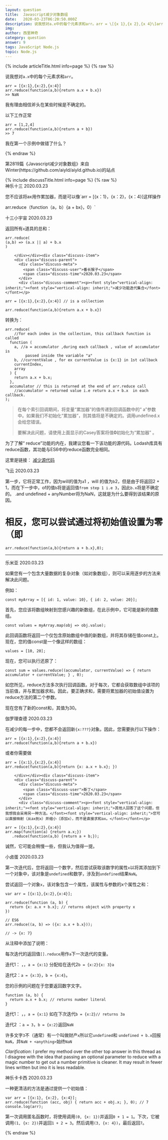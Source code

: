 ```yaml
---
layout: question
title:  Javascript减少对象数组
date:   2020-03-23T06:20:50.000Z
description: 说我想对a.x中的每个元素求和arr。arr = \[{x 1},{x 2},{x 4}\]arr.reduce(function(a,b){retur...
img: 
author: 西里神奇
category: question
answer: 9
tags: JavaScript Node.js
topic: Node.js
---
```

<div class="article-root">
  <div class="article">
    {% include articleTitle.html info=page %}
    {% raw %}
    <div class="article-content"><p><font style="vertical-align: inherit;"><font style="vertical-align: inherit;">说我想对</font></font><code>a.x</code><font style="vertical-align: inherit;"><font style="vertical-align: inherit;">中的每个元素</font><font style="vertical-align: inherit;">求和</font></font><code>arr</code><font style="vertical-align: inherit;"><font style="vertical-align: inherit;">。</font></font></p>

<pre><code>arr = [{x:1},{x:2},{x:4}]<font></font>
arr.reduce(function(a,b){return a.x + b.x})<font></font>
&gt;&gt; NaN<font></font>
</code></pre>

<p><font style="vertical-align: inherit;"><font style="vertical-align: inherit;">我有理由相信斧头在某些时候是不确定的。</font></font></p>

<p><font style="vertical-align: inherit;"><font style="vertical-align: inherit;">以下工作正常</font></font></p>

<pre><code>arr = [1,2,4]<font></font>
arr.reduce(function(a,b){return a + b})<font></font>
&gt;&gt; 7<font></font>
</code></pre>

<p><font style="vertical-align: inherit;"><font style="vertical-align: inherit;">我在第一个示例中做错了什么？</font></font></p></div>
    {% endraw %}
  </div>
  <p class="winter_mark">第2819篇《Javascript减少对象数组》来自Winter(https://github.com/aiyld/aiyld.github.io)的站点</p>
  <div class="discuss-wrapper">
    {% include discussTitle.html info=page %}
    {% raw %}
    <div class="discuss-list">
    <div class="discuss-item">
        <div class="discuss-parent">
          <div class="discuss-meta">
            <span class="discuss-user">神乐十三</span>
            <span class="discuss-time">2020.03.23</span>
          </div>
          <div class="discuss-comment"><p><font style="vertical-align: inherit;"><font style="vertical-align: inherit;">您不应该将ax用作累加器，而是可以像`arr = [{x：1}，{x：2}，{x：4}]这样操作</font></font></p>

<p><font style="vertical-align: inherit;"><font style="vertical-align: inherit;">arr.reduce（function（a，b）{a + bx}，0）`</font></font></p></div>
        </div></div><div class="discuss-item">
        <div class="discuss-parent">
          <div class="discuss-meta">
            <span class="discuss-user">十三小宇宙</span>
            <span class="discuss-time">2020.03.23</span>
          </div>
          <div class="discuss-comment"><p><font style="vertical-align: inherit;"><font style="vertical-align: inherit;">返回所有</font></font><code>x</code><font style="vertical-align: inherit;"><font style="vertical-align: inherit;">道具</font><font style="vertical-align: inherit;">的总和</font><font style="vertical-align: inherit;">：</font></font></p>

<pre><code>arr.reduce(<font></font>
(a,b) =&gt; (a.x || a) + b.x <font></font>
)<font></font>
</code></pre></div>
        </div></div><div class="discuss-item">
        <div class="discuss-parent">
          <div class="discuss-meta">
            <span class="discuss-user">番长猴子</span>
            <span class="discuss-time">2020.03.23</span>
          </div>
          <div class="discuss-comment"><p><font style="vertical-align: inherit;"><font style="vertical-align: inherit;">减少功能迭代集合</font></font></p>

<pre><code>arr = [{x:1},{x:2},{x:4}] // is a collection<font></font>
<font></font>
arr.reduce(function(a,b){return a.x + b.x})<font></font>
</code></pre>

<p><font style="vertical-align: inherit;"><font style="vertical-align: inherit;">转换为：</font></font></p>

<pre><code>arr.reduce(<font></font>
    //for each index in the collection, this callback function is called<font></font>
  function (<font></font>
    a, //a = accumulator ,during each callback , value of accumulator is <font></font>
         passed inside the variable "a"<font></font>
    b, //currentValue , for ex currentValue is {x:1} in 1st callback<font></font>
    currentIndex,<font></font>
    array<font></font>
  ) {<font></font>
    return a.x + b.x; <font></font>
  },<font></font>
  accumulator // this is returned at the end of arr.reduce call <font></font>
    //accumulator = returned value i.e return a.x + b.x  in each callback. <font></font>
);<font></font>
</code></pre>

<blockquote>
  <p><font style="vertical-align: inherit;"><font style="vertical-align: inherit;">在每个索引回调期间，将变量“累加器”的值传递到回调函数中的“ a”参数中。</font><font style="vertical-align: inherit;">如果我们不初始化“累加器”，则其值将是不确定的。</font><font style="vertical-align: inherit;">调用undefined.x会给您错误。</font></font></p>
  
  <p><font style="vertical-align: inherit;"><font style="vertical-align: inherit;">要解决此问题，请使用</font><font style="vertical-align: inherit;">上面显示的Casey答案将</font><font style="vertical-align: inherit;">值</font></font><strong><font style="vertical-align: inherit;"><font style="vertical-align: inherit;">0</font></font></strong><font style="vertical-align: inherit;"><font style="vertical-align: inherit;">初始化为“累加器” </font><font style="vertical-align: inherit;">。</font></font></p>
</blockquote>

<p><font style="vertical-align: inherit;"><font style="vertical-align: inherit;">为了了解“ reduce”功能的内在，我建议您看一下该功能的源代码。</font><font style="vertical-align: inherit;">Lodash库具有reduce函数，其功能与ES6中的reduce函数完全相同。</font></font></p>

<p><font style="vertical-align: inherit;"><font style="vertical-align: inherit;">这里是链接：
 </font></font><a href="https://github.com/lodash/lodash/blob/master/reduce.js" rel="nofollow noreferrer"><font style="vertical-align: inherit;"><font style="vertical-align: inherit;">减少源代码</font></font></a></p></div>
        </div></div><div class="discuss-item">
        <div class="discuss-parent">
          <div class="discuss-meta">
            <span class="discuss-user">飞云</span>
            <span class="discuss-time">2020.03.23</span>
          </div>
          <div class="discuss-comment"><p><font style="vertical-align: inherit;"><font style="vertical-align: inherit;">第一步，它将正常工作，因为will的值为</font></font><code>a</code><font style="vertical-align: inherit;"><font style="vertical-align: inherit;">1 </font><font style="vertical-align: inherit;">，</font><font style="vertical-align: inherit;">will </font><font style="vertical-align: inherit;">的值为</font></font><code>b</code><font style="vertical-align: inherit;"><font style="vertical-align: inherit;">2，但是由于将返回2 + 1，而在下一步中，of的值</font></font><code>b</code><font style="vertical-align: inherit;"><font style="vertical-align: inherit;">将是返回值</font></font><code>from step 1 i.e 3</code><font style="vertical-align: inherit;"><font style="vertical-align: inherit;">，因此</font></font><code>b.x</code><font style="vertical-align: inherit;"><font style="vertical-align: inherit;">将是不确定的。 .and undefined + anyNumber将为NaN，这就是为什么要得到该结果的原因。</font></font></p>

<h1><font style="vertical-align: inherit;"><font style="vertical-align: inherit;">相反，您可以尝试通过将初始值设置为零（即</font></font></h1>

<pre><code>arr.reduce(function(a,b){return a + b.x},0);
</code></pre>

<hr></div>
        </div></div><div class="discuss-item">
        <div class="discuss-parent">
          <div class="discuss-meta">
            <span class="discuss-user">乐米亚</span>
            <span class="discuss-time">2020.03.23</span>
          </div>
          <div class="discuss-comment"><p><font style="vertical-align: inherit;"><font style="vertical-align: inherit;">如果您有一个包含大量数据的复杂对象（如对象数组），则可以采用逐步的方法来解决此问题。</font></font></p>

<p><font style="vertical-align: inherit;"><font style="vertical-align: inherit;">例如：</font></font></p>

<pre><code>const myArray = [{ id: 1, value: 10}, { id: 2, value: 20}];
</code></pre>

<p><font style="vertical-align: inherit;"><font style="vertical-align: inherit;">首先，您应该将数组映射到您感兴趣的新数组，在此示例中，它可能是新的值数组。</font></font></p>

<pre><code>const values = myArray.map(obj =&gt; obj.value);
</code></pre>

<p><font style="vertical-align: inherit;"><font style="vertical-align: inherit;">此回调函数将返回一个仅包含原始数组中值的新数组，并将其存储在值const上。</font><font style="vertical-align: inherit;">现在，您的值const是一个像这样的数组：</font></font></p>

<pre><code>values = [10, 20];
</code></pre>

<p><font style="vertical-align: inherit;"><font style="vertical-align: inherit;">现在，您可以执行还原了：</font></font></p>

<pre><code>const sum = values.reduce((accumulator, currentValue) =&gt; { return accumulator + currentValue; } , 0);
</code></pre>

<p><font style="vertical-align: inherit;"><font style="vertical-align: inherit;">如您所见，reduce方法多次执行回调函数。</font><font style="vertical-align: inherit;">对于每次，它都会获取数组中该项的当前值，并与累加器求和。</font><font style="vertical-align: inherit;">因此，要正确求和，需要将累加器的初始值设置为reduce方法的第二个参数。</font></font></p>

<p><font style="vertical-align: inherit;"><font style="vertical-align: inherit;">现在您有了新的const和，其值为30。</font></font></p></div>
        </div></div><div class="discuss-item">
        <div class="discuss-parent">
          <div class="discuss-meta">
            <span class="discuss-user">伽罗理查德</span>
            <span class="discuss-time">2020.03.23</span>
          </div>
          <div class="discuss-comment"><p><font style="vertical-align: inherit;"><font style="vertical-align: inherit;">在减少的每一步中，您都不会返回新</font></font><code>{x:???}</code><font style="vertical-align: inherit;"><font style="vertical-align: inherit;">对象。</font><font style="vertical-align: inherit;">因此，您需要执行以下操作：</font></font></p>

<pre><code>arr = [{x:1},{x:2},{x:4}]<font></font>
arr.reduce(function(a,b){return a + b.x})<font></font>
</code></pre>

<p><font style="vertical-align: inherit;"><font style="vertical-align: inherit;">或者你需要做</font></font></p>

<pre><code>arr = [{x:1},{x:2},{x:4}]<font></font>
arr.reduce(function(a,b){return {x: a.x + b.x}; }) <font></font>
</code></pre></div>
        </div></div><div class="discuss-item">
        <div class="discuss-parent">
          <div class="discuss-meta">
            <span class="discuss-user">斯丁</span>
            <span class="discuss-time">2020.03.23</span>
          </div>
          <div class="discuss-comment"><p><font style="vertical-align: inherit;"><font style="vertical-align: inherit;">其他人回答了这个问题，但我想我会采用另一种方法。</font><font style="vertical-align: inherit;">您可以直接映射（从ax到x）并缩小（添加x），而不是直接求和ax。</font></font></p>

<pre><code>arr = [{x:1},{x:2},{x:4}]<font></font>
arr.map(function(a) {return a.x;})<font></font>
   .reduce(function(a,b) {return a + b;});<font></font>
</code></pre>

<p><font style="vertical-align: inherit;"><font style="vertical-align: inherit;">诚然，它可能会稍慢一些，但我认为值得一提。</font></font></p></div>
        </div></div><div class="discuss-item">
        <div class="discuss-parent">
          <div class="discuss-meta">
            <span class="discuss-user">小卤蛋</span>
            <span class="discuss-time">2020.03.23</span>
          </div>
          <div class="discuss-comment"><p><font style="vertical-align: inherit;"><font style="vertical-align: inherit;">第一次迭代后，您将返回一个数字，然后尝试获取该数字的属性</font></font><code>x</code><font style="vertical-align: inherit;"><font style="vertical-align: inherit;">以将其添加到下一个对象中，该对象是</font></font><code>undefined</code><font style="vertical-align: inherit;"><font style="vertical-align: inherit;">和数学，涉及到</font></font><code>undefined</code><font style="vertical-align: inherit;"><font style="vertical-align: inherit;">结果</font></font><code>NaN</code><font style="vertical-align: inherit;"><font style="vertical-align: inherit;">。</font></font></p>

<p><font style="vertical-align: inherit;"><font style="vertical-align: inherit;">尝试返回一个对象</font></font><code>x</code><font style="vertical-align: inherit;"><font style="vertical-align: inherit;">，该</font><font style="vertical-align: inherit;">对象包含一个</font><font style="vertical-align: inherit;">属性，该属性与参数的x个属性之和：</font></font></p>

<pre class="lang-js prettyprint-override"><code>var arr = [{x:1},{x:2},{x:4}];<font></font>
<font></font>
arr.reduce(function (a, b) {<font></font>
  return {x: a.x + b.x}; // returns object with property x<font></font>
})<font></font>
<font></font>
// ES6<font></font>
arr.reduce((a, b) =&gt; ({x: a.x + b.x}));<font></font>
<font></font>
// -&gt; {x: 7}<font></font>
</code></pre>

<p><font style="vertical-align: inherit;"><font style="vertical-align: inherit;">从注释中添加了说明：</font></font></p>

<p><font style="vertical-align: inherit;"><font style="vertical-align: inherit;">每次迭代的返回值</font></font><code>[].reduce</code><font style="vertical-align: inherit;"><font style="vertical-align: inherit;">用作</font></font><code>a</code><font style="vertical-align: inherit;"><font style="vertical-align: inherit;">下一次迭代</font><font style="vertical-align: inherit;">的</font><font style="vertical-align: inherit;">变量。</font></font></p>

<p><font style="vertical-align: inherit;"><font style="vertical-align: inherit;">迭代1： ，</font><font style="vertical-align: inherit;">，</font></font><code>a = {x:1}</code><font style="vertical-align: inherit;"><font style="vertical-align: inherit;"> </font><font style="vertical-align: inherit;">分配给</font><font style="vertical-align: inherit;">在迭代2</font></font><code>b = {x:2}</code><font style="vertical-align: inherit;"></font><code>{x: 3}</code><font style="vertical-align: inherit;"></font><code>a</code><font style="vertical-align: inherit;"></font></p>

<p><font style="vertical-align: inherit;"><font style="vertical-align: inherit;">迭代2：</font></font><code>a = {x:3}</code><font style="vertical-align: inherit;"><font style="vertical-align: inherit;">，</font></font><code>b = {x:4}</code><font style="vertical-align: inherit;"><font style="vertical-align: inherit;">。</font></font></p>

<p><font style="vertical-align: inherit;"><font style="vertical-align: inherit;">您的示例的问题在于您要返回数字文字。</font></font></p>

<pre class="lang-js prettyprint-override"><code>function (a, b) {<font></font>
  return a.x + b.x; // returns number literal<font></font>
}<font></font>
</code></pre>

<p><font style="vertical-align: inherit;"><font style="vertical-align: inherit;">迭代1： ，</font><font style="vertical-align: inherit;">，</font></font><code>a = {x:1}</code><font style="vertical-align: inherit;"><font style="vertical-align: inherit;"> </font><font style="vertical-align: inherit;">如</font><font style="vertical-align: inherit;">在下次迭代</font></font><code>b = {x:2}</code><font style="vertical-align: inherit;"></font><code>// returns 3</code><font style="vertical-align: inherit;"></font><code>a</code><font style="vertical-align: inherit;"></font></p>

<p><font style="vertical-align: inherit;"><font style="vertical-align: inherit;">迭代2 ：</font></font><code>a = 3</code><font style="vertical-align: inherit;"><font style="vertical-align: inherit;">，</font></font><code>b = {x:2}</code><font style="vertical-align: inherit;"><font style="vertical-align: inherit;">返回</font></font><code>NaN</code></p>

<p><font style="vertical-align: inherit;"><font style="vertical-align: inherit;">许多文字</font></font><code>3</code><font style="vertical-align: inherit;"><font style="vertical-align: inherit;">不（通常）有一个叫做财产</font></font><code>x</code><font style="vertical-align: inherit;"><font style="vertical-align: inherit;">所以它</font></font><code>undefined</code><font style="vertical-align: inherit;"><font style="vertical-align: inherit;">和   </font></font><code>undefined + b.x</code><font style="vertical-align: inherit;"><font style="vertical-align: inherit;">回报</font></font><code>NaN</code><font style="vertical-align: inherit;"><font style="vertical-align: inherit;">，并</font></font><code>NaN + &lt;anything&gt;</code><font style="vertical-align: inherit;"><font style="vertical-align: inherit;">始终</font></font><code>NaN</code></p>

<p><em>Clarification</em>: I prefer my method over the other top answer in this thread as I disagree with the idea that passing an optional parameter to reduce with a magic number to get out a number primitive is cleaner. It may result in fewer lines written but imo it is less readable.</p></div>
        </div></div><div class="discuss-item">
        <div class="discuss-parent">
          <div class="discuss-meta">
            <span class="discuss-user">神乐卡卡西</span>
            <span class="discuss-time">2020.03.23</span>
          </div>
          <div class="discuss-comment"><p><font style="vertical-align: inherit;"><font style="vertical-align: inherit;">一种更清洁的方法是通过提供一个初始值：</font></font></p>

<p></p><div class="snippet" data-lang="js" data-hide="false" data-console="true" data-babel="false">
<div class="snippet-code">
<pre class="snippet-code-js lang-js prettyprint-override"><code>var arr = [{x:1}, {x:2}, {x:4}];<font></font>
arr.reduce(function (acc, obj) { return acc + obj.x; }, 0); // 7<font></font>
console.log(arr);</code></pre>
</div>
</div>
<p></p>

<p><font style="vertical-align: inherit;"><font style="vertical-align: inherit;">第一次调用匿名函数时，将使用调用</font></font><code>(0, {x: 1})</code><font style="vertical-align: inherit;"><font style="vertical-align: inherit;">并返回</font></font><code>0 + 1 = 1</code><font style="vertical-align: inherit;"><font style="vertical-align: inherit;">。</font><font style="vertical-align: inherit;">下次，它被调用</font></font><code>(1, {x: 2})</code><font style="vertical-align: inherit;"><font style="vertical-align: inherit;">并返回</font></font><code>1 + 2 = 3</code><font style="vertical-align: inherit;"><font style="vertical-align: inherit;">。</font><font style="vertical-align: inherit;">然后调用</font></font><code>(3, {x: 4})</code><font style="vertical-align: inherit;"><font style="vertical-align: inherit;">，最后返回</font></font><code>7</code><font style="vertical-align: inherit;"><font style="vertical-align: inherit;">。</font></font></p></div>
        </div></div>
    </div>
    {% endraw %}
  </div>
<div>
